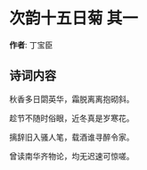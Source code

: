 # 次韵十五日菊  其一

**作者**: 丁宝臣

## 诗词内容

秋香多日閟英华，霜脱离离抱砌斜。

趁节不随时俗眼，近冬真是岁寒花。

摛辞旧入骚人笔，载酒谁寻醉令家。

曾读南华齐物论，均无迟速可惊嗟。

